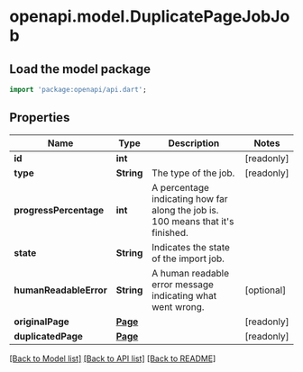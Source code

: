 # openapi.model.DuplicatePageJobJob

## Load the model package
```dart
import 'package:openapi/api.dart';
```

## Properties
Name | Type | Description | Notes
------------ | ------------- | ------------- | -------------
**id** | **int** |  | [readonly] 
**type** | **String** | The type of the job. | [readonly] 
**progressPercentage** | **int** | A percentage indicating how far along the job is. 100 means that it's finished. | 
**state** | **String** | Indicates the state of the import job. | 
**humanReadableError** | **String** | A human readable error message indicating what went wrong. | [optional] 
**originalPage** | [**Page**](Page.md) |  | [readonly] 
**duplicatedPage** | [**Page**](Page.md) |  | [readonly] 

[[Back to Model list]](../README.md#documentation-for-models) [[Back to API list]](../README.md#documentation-for-api-endpoints) [[Back to README]](../README.md)


